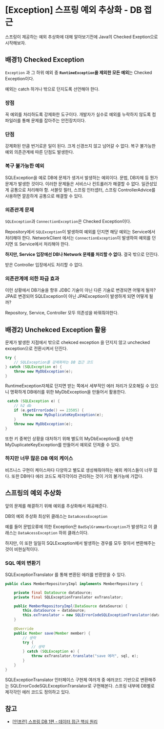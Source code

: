 # [Exception] 스프링 예외 추상화 - DB 접근

스프링이 제공하는 예외 추상화에 대해 알아보기전에 Java의 Checked Exeption으로 시작해보자.

## 배경1) Checked Exception

`Exception` 과 그 하위 예외 중 **`RuntimeException`을 제외한 모든 예외**는 Checked Exception이다.

예외는 catch 하거나 밖으로 던지도록 선언해야 한다.

### 장점

꼭 예외를 처리하도록 강제화한 도구이다.
개발자가 실수로 예외를 누락하지 않도록 컴파일러를 통해 문제를 잡아주는 안전장치이다.

### 단점

강제화된 만큼 번거로운 일이 된다.
크게 신경쓰지 않고 넘어갈 수 없다.
복구 불가능한 예외
의존관계에 따른 단점도 발생한다.

### 복구 불가능한 예외

SQLException을 예로 DB에 문제가 생겨서 발생하는 예외이다.
문법, DB자체 등 뭔가 문제가 발생한 것이다.
이러한 문제들은 서비스나 컨트롤러가 해결할 수 없다.
일관성있게 공통으로 처리해야 함.
서블릿 필터, 스프링 인터셉터, 스프링 ControllerAdvice를 사용하면 깔끔하게 공통으로 해결할 수 있다.


### 의존관계 문제

`SQLException`과 `ConnectionException`은 Checked Exception이다.

Repository에서 `SQLException`이 발생하여 예외를 던지면 해당 예외는 Service에서 처리해야 한다.
NetworkClient 에서는 `ConnectionException`이 발생하여 예외를 던지면 또 Service에서 처리해야 한다.

**하지만, Service 입장에선 DB나 Network 문제를 처리할 수 없다.** 결국 밖으로 던진다.

받은 Controller 입장에서도 처리할 수 없다.

### 의존관계에 의한 파급 효과

이런 상황에서 DB기술을 향후 JDBC 기술이 아닌 다른 기술로 변경되면 어떻게 될까?
JPA로 변경되어 SQLException이 아닌 JPAException이 발생하게 되면 어떻게 될까?

Repository, Service, Controller 모두 의존성을 바꿔줘야한다.

## 배경2) Unchekced Exception 활용

문제가 발생한 지점에서 밖으로 chekced exception 을 던지지 않고 unchecked exception으로 전환시켜서 던진다.

```java
try {
    // SQLException를 강제화하는 DB 접근 코드
} catch (SQLException e) {
    throw new MyDbException(e);
}
```

RuntimeException자체로 던지면 받는 쪽에서 세부적인 에러 처리가 모호해질 수 있으니 명확하게 DB에러를 위한 MyDbException을 만들어서 활용한다.

```java
 catch (SQLException e) {
    // h2 db
    if (e.getErrorCode() == 23505) {
        throw new MyDuplicateKeyException(e);
    }
    throw new MyDbException(e);
}
```

또한 키 중복인 상황을 대처하기 위해 별도의 MyDbException를 상속한 MyDuplicateKeyException를 만들어서 예외로 던져줄 수 있다.

### 하지만 너무 많은 DB 예외 케이스

비즈니스 구현이 케이스마다 다양하고 별도로 생성해줘야하는 예외 케이스들이 너무 많다. 또한 DB마다 에러 코드도 제각각이라 관리하는 것이 거의 불가능에 가깝다.


## 스프링의 예외 추상화

앞의 문제를 해결하기 위해 예외를 추상화해서 제공해준다.

DB의 예외 추상화 최상위 클래스는 `DataAcessException`

예를 들어 문법오류에 의한 Exception은 `BadSqlGrammarException`가 발생하고 이 클래스는 `DataAcessException` 하위 클래스이다.

하지만, 이 또한 일일히 SQLException에서 발생하는 경우를 모두 찾아서 변환해주는 것이 비현실적이다.

### SQL 예외 변환기

SQLExceptionTranslator 를 통해 변환된 에러를 반환받을 수 있다.

```java
public class MemberRepositoryImpl implements MemberRepository {

    private final DataSource dataSource;
    private final SQLExceptionTranslator exTranslator;

    public MemberRepositoryImpl(DataSource dataSource) {
        this.dataSource = dataSource;
        this.exTranslator = new SQLErrorCodeSQLExceptionTranslator(dataSource);
    }
    
    @Override
    public Member save(Member member) {
    	// 생략
    	try {
            // 생략
        } catch (SQLException e) {
            throw exTranslator.translate("save 에러", sql, e);
        }
    }
}
```
SQLExceptionTranslator 인터페이스 구현체 여러개 중 에러코드 기반으로 변환해주는 SQLErrorCodeSQLExceptionTranslator로 구현해본다.
스프링 내부에 DB별로 제각각인 에러 코드도 정의하고 있다. 


## 참고

- [[인프런] 스프링 DB 1편 - 데이터 접근 핵심 원리](https://www.inflearn.com/course/%EC%8A%A4%ED%94%84%EB%A7%81-db-1/dashboard)